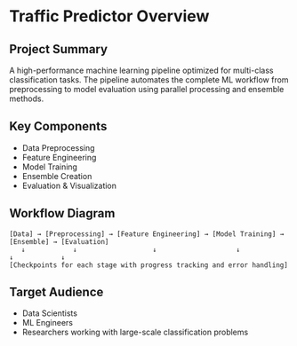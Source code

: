 # Traffic Predictor Overview

## Project Summary
A high-performance machine learning pipeline optimized for multi-class classification tasks. The pipeline automates the complete ML workflow from preprocessing to model evaluation using parallel processing and ensemble methods.

## Key Components
- Data Preprocessing
- Feature Engineering
- Model Training
- Ensemble Creation
- Evaluation & Visualization

## Workflow Diagram
```
[Data] → [Preprocessing] → [Feature Engineering] → [Model Training] → [Ensemble] → [Evaluation]
   ↓            ↓                   ↓                    ↓              ↓            ↓
[Checkpoints for each stage with progress tracking and error handling]
```

## Target Audience
- Data Scientists
- ML Engineers
- Researchers working with large-scale classification problems

